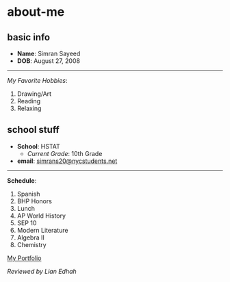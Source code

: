 # about-me
## basic info
* **Name**: Simran Sayeed
* **DOB**: August 27, 2008
---
*My Favorite Hobbies*:

1. Drawing/Art
2. Reading
3. Relaxing

## school stuff
* **School**: HSTAT
  * *Current Grade*: 10th Grade
* **email**: simrans20@nycstudents.net
---
**Schedule**:
1. Spanish
2. BHP Honors
3. Lunch
4. AP World History
5. SEP 10
6. Modern Literature
7. Algebra II
8. Chemistry

[My Portfolio](https://simrans4258.github.io/)

_Reviewed by Lian Edhah_
